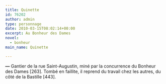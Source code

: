 ```yaml
---
title: Quinette
id: 76202
author: admin
type: personnage
date: 2010-03-15T08:02:14+00:00
excerpt: Au Bonheur des Dames
novel:
  - bonheur
main_name: Quinette

---
```

**—** Gantier de la rue Saint-Augustin, miné par la concurrence du Bonheur des Dames [263]. Tombé en faillite, il reprend du travail chez les autres, du côté de la Bastille [443]. 